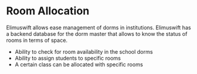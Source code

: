 # Room Allocation
Elimuswift allows ease management of dorms	in institutions. Elimuswift has a backend database for the dorm master that allows to know the status of rooms in terms of space.

- Ability to check for room availability in the school dorms
- Ability to assign students to specific rooms
- A certain class can be allocated with specific rooms

